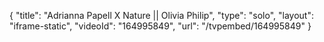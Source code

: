 {
    "title": "Adrianna Papell X Nature || Olivia Philip",
    "type": "solo",
    "layout": "iframe-static",
    "videoId": "164995849",
    "url": "\/tvpembed\/164995849"
}